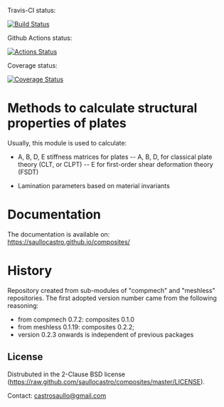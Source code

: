 Travis-CI status:

[![Build Status](https://travis-ci.com/saullocastro/composites.svg?branch=master)](https://travis-ci.com/saullocastro/composites)

Github Actions status:

[![Actions Status](https://github.com/saullocastro/composites/workflows/pytest/badge.svg)](https://github.com/saullocastro/composites/actions)

Coverage status:

[![Coverage Status](https://coveralls.io/repos/github/saullocastro/composites/badge.svg?branch=master)](https://coveralls.io/github/saullocastro/composites?branch=master)


Methods to calculate structural properties of plates
====================================================

Usually, this module is used to calculate:

- A, B, D, E stiffness matrices for plates
-- A, B, D, for classical plate theory (CLT, or CLPT)
-- E for first-order shear deformation theory (FSDT)

- Lamination parameters based on material invariants

Documentation
===

The documentation is available on: https://saullocastro.github.io/composites/


History
===

Repository created from sub-modules of "compmech" and "meshless" repositories.
The first adopted version number came from the following reasoning:

- from compmech 0.7.2: composites 0.1.0
- from meshless 0.1.19: composites 0.2.2;
- version 0.2.3 onwards is independent of previous packages


License
-------
Distrubuted in the 2-Clause BSD license (https://raw.github.com/saullocastro/composites/master/LICENSE).

Contact: castrosaullo@gmail.com

